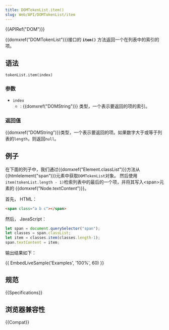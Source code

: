 ```yaml
---
title: DOMTokenList.item()
slug: Web/API/DOMTokenList/item
---
```


{{APIRef("DOM")}}

{{domxref("DOMTokenList")}}接口的 **`item()`** 方法返回一个在列表中的索引的项。

## 语法

```plain
tokenList.item(index)
```

### 参数

- `index`
  - : {{domxref("DOMString")}} 类型，一个表示要返回的项的索引。

### 返回值

{{domxref("DOMString")}}类型，一个表示要返回的项。如果数字大于或等于列表的`length`，则返回`null`。

## 例子

在下面的列子中，我们通过{{domxref("Element.classList")}}方法从{{htmlelement("span")}}元素中获取`DOMTokenList`对象。 然后使用`item(tokenList.length - 1)`检索列表中的最后的一个项，并将其写入\<span>元素的 {{domxref("Node.textContent")}}。

首先， HTML：

```html
<span class="a b c"></span>
```

然后， JavaScript：

```js
let span = document.querySelector("span");
let classes = span.classList;
let item = classes.item(classes.length-1);
span.textContent = item;
```

输出结果如下：

{{ EmbedLiveSample('Examples', '100%', 60) }}

## 规范

{{Specifications}}

## 浏览器兼容性

{{Compat}}
